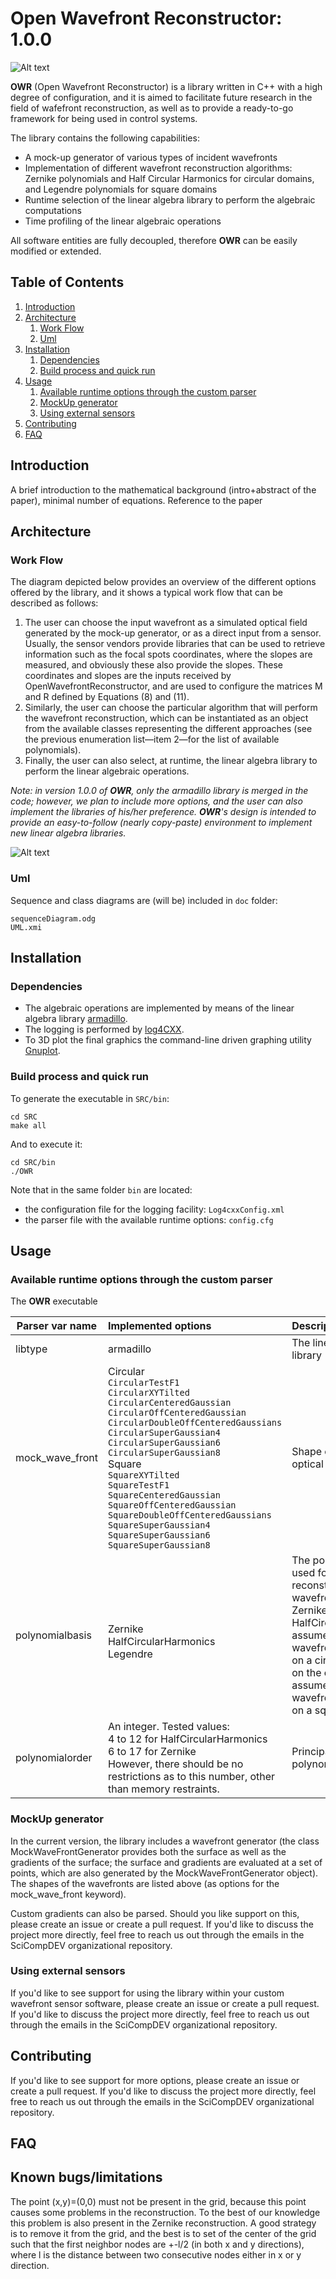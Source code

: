 
# Open Wavefront Reconstructor: 1.0.0


![Alt text](pics/OWR_a.png?raw=true "Title")

**OWR** (Open Wavefront Reconstructor) is a library written in C++ with a high degree of configuration, and it is aimed to facilitate future research in the field of wafefront reconstruction, as well as to provide a ready-to-go framework for being used in control systems.

The library contains the following capabilities:


* A mock-up generator of various types of incident wavefronts
* Implementation of different wavefront reconstruction algorithms: Zernike polynomials and Half Circular Harmonics for circular domains, and Legendre polynomials for square domains
* Runtime selection of the linear algebra library to perform the algebraic computations 
* Time profiling of the linear algebraic operations

All software entities are fully decoupled, therefore **OWR** can be easily modified or extended. 

<!--Additionally, porting the linear algebra functions to specific hardware architectures is part of our future work, which is aimed to decrease the CPU times below the millisecond for the operations associated with Equations (10) and (11). According to our experience, this will make the OpenWavefrontReconstructor an interesting option in control systems where the reconstruction is required to be nearly real-time, such as in the adaptive optics [4,14]. The diagram depicted in Figure 3 provides the different options offered by the library, and it shows a typical work flow that can be described as follows: 1.-->

<!--The user can choose the input wavefront as a simulated optical field generated by the mock-up generator, or as a direct input from a sensor. Usually, the sensor vendors provide libraries that can be used to retrieve information such as the focal spots coordinates, where the slopes are measured, and obviously these also provide the slopes. These coordinates and slopes are the inputs received by OpenWavefrontReconstructor, and are used to configure the matrices M and R defined by Equations (8) and (11). Similarly, the user can choose the particular algorithm that will perform the wavefront reconstruction, which can be instantiated as an object from the available classes representing the different approaches (see the previous enumeration list—item 2—for the list of available polynomials). Finally, the user can also select, at runtime, the linear algebra library to perform the linear algebraic operations. In version 1.0.0 of OpenWavefrontReconstructor, only the armadillo library is merged in the code; however, we plan to include more options, and the user can also implement the libraries of his/her preference. OpenWavefrontReconstructor’s design is intended to provide an easy-to-follow (nearly copy-paste) environment to implement new linear algebra libraries. -->


## Table of Contents

1. [ Introduction](#-introduction)
2. [Architecture](#architecture)
	1. [Work Flow](#work-flow)
	2. [Uml](#uml)
3. [ Installation](#-installation)
	1. [ Dependencies](#-dependencies)
	2. [ Build process and quick run](#-build-process-and-quick-run)
4. [ Usage](#-usage)
	1. [Available runtime options through the custom parser](#available-runtime-options-through-the-custom-parser)
	2. [ MockUp generator](#-mockup-generator)
	3. [ Using external sensors](#-using-external-sensors)
5. [ Contributing](#-contributing)
6. [ FAQ](#-faq)


##  Introduction 
A brief introduction to the mathematical background (intro+abstract of the paper), minimal number of equations.
Reference to the paper

## Architecture
### Work Flow
The diagram depicted below provides an overview of the different options offered by the library, and it shows a typical work flow that can be described as follows:
1. The user can choose the input wavefront as a simulated optical field generated by the mock-up generator, or as a direct input from a sensor. Usually, the sensor vendors provide libraries that can be used to retrieve information such as the focal spots coordinates, where the slopes are measured, and obviously these also provide the slopes. These coordinates and slopes are the inputs received by OpenWavefrontReconstructor, and are used to configure the matrices M and R defined by Equations (8) and (11). 
2. Similarly, the user can choose the particular algorithm that will perform the wavefront reconstruction, which can be instantiated as an object from the available classes representing the different approaches (see the previous enumeration list—item 2—for the list of available polynomials). 
3. Finally, the user can also select, at runtime, the linear algebra library to perform the linear algebraic operations. 

_Note: in version 1.0.0 of **OWR**, only the armadillo library is merged in the code; however, we plan to include more options, and the user can also implement the libraries of his/her preference. 
**OWR**'s design is intended to provide an easy-to-follow (nearly copy-paste) environment to implement new linear algebra libraries._


![Alt text](pics/OWR_flowDiagram.png?raw=true "Title")


### Uml
Sequence and class diagrams are (will be) included in `doc` folder: 
```
sequenceDiagram.odg
UML.xmi
```

##  Installation 
###  Dependencies
- The algebraic operations are implemented by means of the linear algebra library [armadillo](http://arma.sourceforge.net/).
- The logging is performed by  [log4CXX](https://logging.apache.org/log4cxx/latest_stable/).
- To 3D plot the final graphics the command-line driven graphing utility [Gnuplot](http://www.gnuplot.info/).
 
###  Build process and quick run

To generate the executable in `SRC/bin`:

```
cd SRC
make all
```

And to execute it: 

```
cd SRC/bin
./OWR
```

Note that in the same folder `bin` are located: 
- the configuration file for the logging facility: `Log4cxxConfig.xml`
- the parser file with the available runtime options: `config.cfg`


##  Usage

### Available runtime options through the custom parser


The **OWR** executable 

<!--;========================= -->
<!--; This will skip the reconstruction, and only generate the plots -->
<!--; for the mock wavefront (i.e. the generated wf). -->
<!--generate_only = false -->
<!--libtype = armadillo  -->
<!--;========================= -->
<!--; Implemented mock_wave_front's: -->
<!--;   CircularTestF1, CircularXYTilted, CircularCenteredGaussian, -->
<!--;   CircularOffCenteredGaussian, -->
<!--;   CircularDoubleOffCenteredGaussians, CircularSuperGaussian4, -->
<!--;   CircularSuperGaussian6, CircularSuperGaussian8 -->
<!--mock_wave_front string = CircularTestF1 -->
<!--;========================= -->
<!--; Implemented polynomial basis sets: -->
<!--;   Zernike, HalfCircularHarmonics, Legendre -->
<!--polynomialbasis = Zernike -->
<!--polynomialorder=10  -->




| Parser var name| Implemented options | Description |
| ------------- |:-------------| :-----|
| libtype      | armadillo | The linear algebra library |
| mock_wave_front      | Circular<br>`CircularTestF1` <br>`CircularXYTilted` <br>`CircularCenteredGaussian` <br>`CircularOffCenteredGaussian` <br>`CircularDoubleOffCenteredGaussians` <br>`CircularSuperGaussian4`<br>`CircularSuperGaussian6` <br>`CircularSuperGaussian8`<br> Square <br>`SquareXYTilted` <br>`SquareTestF1` <br>`SquareCenteredGaussian`<br>`SquareOffCenteredGaussian`<br>`SquareDoubleOffCenteredGaussians` <br>`SquareSuperGaussian4`<br>`SquareSuperGaussian6`<br>`SquareSuperGaussian8` |   Shape of simulated optical field (surface) |
| polynomialbasis | <br>Zernike <br>HalfCircularHarmonics <br>Legendre |   The polynomial set used for reconstructing the wavefront. By default, Zernike and HalfCircularHarmonics assume that the wavefront is defined on a circle. Legendre, on the other hand, assumes that the wavefront is defined on a square.  |
| polynomialorder | An integer. Tested values: <br>4 to 12 for HalfCircularHarmonics<br>6 to 17 for Zernike <br>However, there should be no restrictions as to this number, other than memory restraints. | Principal order of the polynomial set |

###  MockUp generator 
In the current version, the library includes a wavefront generator (the class MockWaveFrontGenerator provides both the surface as well as the gradients of the surface; the surface and gradients are evaluated at a set of points, which are also generated by the MockWaveFrontGenerator object). The shapes of the wavefronts are listed above (as options for the mock_wave_front keyword). 

Custom gradients can also be parsed. Should you like support on this, please create an issue or create a pull request. 
If you'd like to discuss the project more directly, feel free to reach us out through the emails in the SciCompDEV organizational repository.

###  Using external sensors
If you'd like to see support for using the library within your custom wavefront sensor software, please create an issue or create a pull request. 
If you'd like to discuss the project more directly, feel free to reach us out through the emails in the SciCompDEV organizational repository.

##  Contributing
If you'd like to see support for more options, please create an issue or create a pull request. 
If you'd like to discuss the project more directly, feel free to reach us out through the emails in the SciCompDEV organizational repository.

##  FAQ

##  Known bugs/limitations
The point (x,y)=(0,0) must not be present in the grid, because this point causes some problems in the reconstruction. To the best of our knowledge this problem is also present in the Zernike reconstruction. A good strategy is to remove it from the grid, and the best is to set of the center of the grid such that the first neighbor nodes are +-l/2 (in both x and y directions), where l is the distance between two consecutive nodes either in x or y direction.

